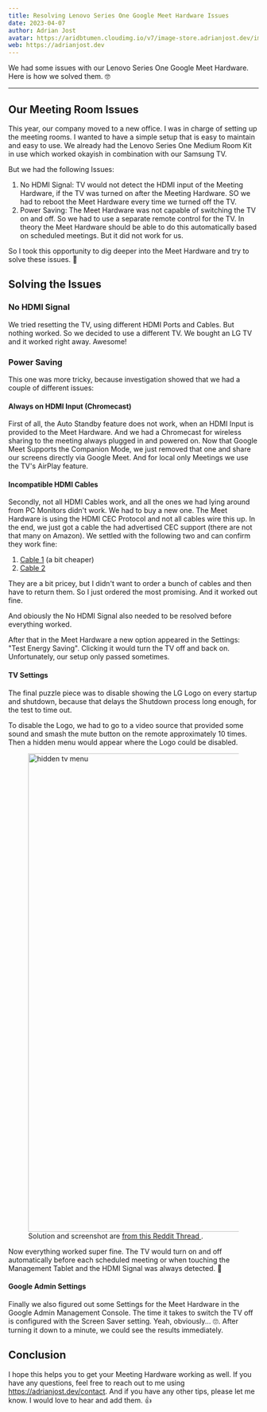 ```yaml
---
title: Resolving Lenovo Series One Google Meet Hardware Issues
date: 2023-04-07
author: Adrian Jost
avatar: https://aridbtumen.cloudimg.io/v7/image-store.adrianjost.dev/img/25961059712739697731316336689416.png
web: https://adrianjost.dev
---
```


We had some issues with our Lenovo Series One Google Meet Hardware. Here is how we solved them. 🤓

---

## Our Meeting Room Issues

This year, our company moved to a new office. I was in charge of setting up the meeting rooms. I wanted to have a simple setup that is easy to maintain and easy to use.
We already had the Lenovo Series One Medium Room Kit in use which worked okayish in combination with our Samsung TV.

But we had the following Issues:

1. No HDMI Signal: TV would not detect the HDMI input of the Meeting Hardware, if the TV was turned on after the Meeting Hardware. SO we had to reboot the Meet Hardware every time we turned off the TV.
2. Power Saving: The Meet Hardware was not capable of switching the TV on and off. So we had to use a separate remote control for the TV. In theory the Meet Hardware should be able to do this automatically based on scheduled meetings. But it did not work for us.

So I took this opportunity to dig deeper into the Meet Hardware and try to solve these issues. 👀

## Solving the Issues

### No HDMI Signal

We tried resetting the TV, using different HDMI Ports and Cables. But nothing worked. So we decided to use a different TV. We bought an LG TV and it worked right away. Awesome!

### Power Saving

This one was more tricky, because investigation showed that we had a couple of different issues:

#### Always on HDMI Input (Chromecast)

First of all, the Auto Standby feature does not work, when an HDMI Input is provided to the Meet Hardware. And we had a Chromecast for wireless sharing to the meeting always plugged in and powered on. Now that Google Meet Supports the Companion Mode, we just removed that one and share our screens directly via Google Meet. And for local only Meetings we use the TV's AirPlay feature.

#### Incompatible HDMI Cables

Secondly, not all HDMI Cables work, and all the ones we had lying around from PC Monitors didn't work. We had to buy a new one. The Meet Hardware is using the HDMI CEC Protocol and not all cables wire this up. In the end, we just got a cable the had advertised CEC support (there are not that many on Amazon). We settled with the following two and can confirm they work fine:

1. [Cable 1](https://www.amazon.de/gp/product/B09TFLNG4H/) (a bit cheaper)
2. [Cable 2](https://www.amazon.de/gp/product/B07X3H923J/)

They are a bit pricey, but I didn't want to order a bunch of cables and then have to return them. So I just ordered the most promising. And it worked out fine.

And obiously the No HDMI Signal also needed to be resolved before everything worked.

After that in the Meet Hardware a new option appeared in the Settings: "Test Energy Saving". Clicking it would turn the TV off and back on. Unfortunately, our setup only passed sometimes.

#### TV Settings

The final puzzle piece was to disable showing the LG Logo on every startup and shutdown, because that delays the Shutdown process long enough, for the test to time out.

To disable the Logo, we had to go to a video source that provided some sound and smash the mute button on the remote approximately 10 times. Then a hidden menu would appear where the Logo could be disabled.

<figure>
<img width="961" alt="hidden tv menu" src="https://aridbtumen.cloudimg.io/v7/image-store.adrianjost.dev/img/24290765511407706253036797135157.png">
<figcaption>
    Solution and screenshot are 
    <a href="https://www.reddit.com/r/LGOLED/comments/q1wyyd/cant_get_into_mute_menu_anyone_else/"
    target="_blank"
    rel="noopener noreferrer"
    >
    from this Reddit Thread
    </a>.
  </figcaption>
</figure>

Now everything worked super fine. The TV would turn on and off automatically before each scheduled meeting or when touching the Management Tablet and the HDMI Signal was always detected. 🎉

#### Google Admin Settings

Finally we also figured out some Settings for the Meet Hardware in the Google Admin Management Console. The time it takes to switch the TV off is configured with the Screen Saver setting. Yeah, obviously... 🙄.
After turning it down to a minute, we could see the results immediately.

## Conclusion

I hope this helps you to get your Meeting Hardware working as well. If you have any questions, feel free to reach out to me using https://adrianjost.dev/contact. And if you have any other tips, please let me know. I would love to hear and add them. 👍
